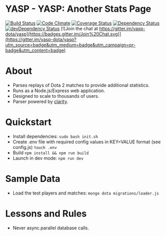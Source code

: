 YASP - YASP: Another Stats Page
====
[![Build Status](https://travis-ci.org/yasp-dota/yasp.svg)](https://travis-ci.org/yasp-dota/yasp)
[![Code Climate](https://codeclimate.com/github/yasp-dota/yasp/badges/gpa.svg)](https://codeclimate.com/github/yasp-dota/yasp)
[![Coverage Status](https://coveralls.io/repos/yasp-dota/yasp/badge.svg)](https://coveralls.io/r/yasp-dota/yasp)
[![Dependency Status](https://david-dm.org/yasp-dota/yasp.svg)](https://david-dm.org/yasp-dota/yasp)
[![devDependency Status](https://david-dm.org/yasp-dota/yasp/dev-status.svg)](https://david-dm.org/yasp-dota/yasp#info=devDependencies)
[![Join the chat at https://gitter.im/yasp-dota/yasp](https://badges.gitter.im/Join%20Chat.svg)](https://gitter.im/yasp-dota/yasp?utm_source=badge&utm_medium=badge&utm_campaign=pr-badge&utm_content=badge)

About
====
* Parses replays of Dota 2 matches to provide additional statistics.
* Runs as a Node.js/Express  web application.
* Designed to scale to thousands of users.
* Parser powered by [clarity](https://github.com/skadistats/clarity).  

Quickstart
====
* Install dependencies: `sudo bash init.sh`
* Create .env file with required config values in KEY=VALUE format (see config.js) `touch .env`
* Build `npm install && npm run build`
* Launch in dev mode: `npm run dev`

Sample Data
====
* Load the test players and matches: `mongo dota migrations/loader.js`

Lessons and Rules
====
* Never async.parallel database calls.
